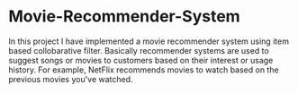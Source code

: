 # Movie-Recommender-System
In this project I have implemented a movie recommender system using item based collobarative filter.
Basically recommender systems are used to suggest songs or movies to customers based on their interest or usage history.
For example, NetFlix recommends movies to watch based on the previous movies you've watched.
